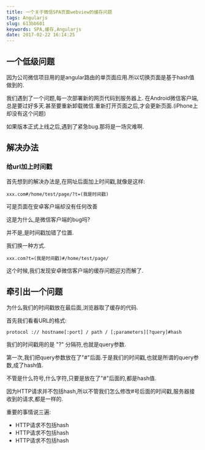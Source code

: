 ```yaml
---
title: 一个关于微信SPA页面webview的缓存问题
tags: Angularjs
slug: 613bb601
keywords: SPA,缓存,Angularjs
date: 2017-02-22 16:14:25
---
```


## 一个低级问题

因为公司微信项目用的是angular路由的单页面应用.所以切换页面是基于hash值做到的.

我们遇到了一个问题,每一次部署新的网页代码到服务器上.
在Android微信客户端,总是要过好多天.甚至要重新卸载微信.重新打开页面之后,才会更新页面.(iPhone上却没有这个问题)

如果版本正式上线之后,遇到了紧急bug.那将是一场灾难啊.

## 解决办法

### 给url加上时间戳

首先想到的解决办法是,在网址后面加上时间戳,就像是这样:

```
xxx.com#/home/test/page/?t=(我是时间戳)
```

可是页面在安卓客户端却没有任何改善


这是为什么,是微信客户端的bug吗?


并不是,是时间戳加错了位置.

我们换一种方式.

```
xxx.com?t=(我是时间戳)#/home/test/page/
```

这个时候,我们发现安卓微信客户端的缓存问题迎刃而解了.



## 牵引出一个问题

为什么我们的时间戳放在最后面,浏览器取了缓存的代码.

首先我们看看URL的格式:

```
protocol :// hostname[:port] / path / [;parameters][?query]#hash
```


我们的时间戳用的是 "?" 分隔符,也就是query参数.

第一次,我们把query参数放在了"#"后面.于是我们的时间戳,也就是所谓的query参数,成了hash值.

不管是什么符号,什么字符,只要是放在了"#"后面的,都是hash值.

因为HTTP请求并不包括hash,所以不管我们怎么修改#号后面的时间戳,服务器接收到的请求,都是一样的.

重要的事情说三遍:

* HTTP请求不包括hash
* HTTP请求不包括hash
* HTTP请求不包括hash


